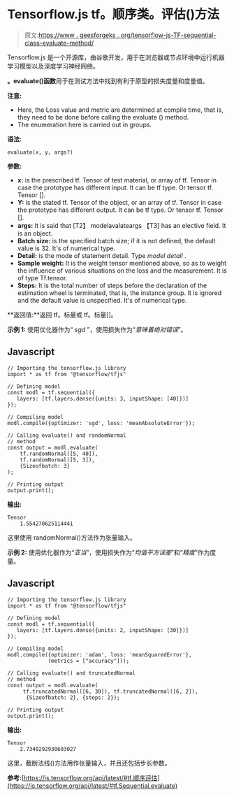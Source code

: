 # Tensorflow.js tf。顺序类。评估()方法

> 原文:[https://www . geesforgeks . org/tensorflow-js-TF-sequential-class-evaluate-method/](https://www.geeksforgeeks.org/tensorflow-js-tf-sequential-class-evaluate-method/)

Tensorflow.js 是一个开源库，由谷歌开发，用于在浏览器或节点环境中运行机器学习模型以及深度学习神经网络。

**。evaluate()函数**用于在测试方法中找到有利于原型的损失度量和度量值。

**注意:**

*   Here, the Loss value and metric are determined at compile time, that is, they need to be done before calling the evaluate () method.
*   The enumeration here is carried out in groups.

**语法:**

```
evaluate(x, y, args?)
```

**参数:**

*   **x:** is the prescribed tf. Tensor of test material, or array of tf. Tensor in case the prototype has different input. It can be tf type. Or tensor tf. Tensor [].
*   **Y:** is the stated tf. Tensor of the object, or an array of tf. Tensor in case the prototype has different output. It can be tf type. Or tensor tf. Tensor [].
*   **args:** It is said that [T2】 modelavalateargs 【T3] has an elective field. It is an object.
*   **Batch size:** is the specified batch size; if it is not defined, the default value is 32\. It's of numerical type.
*   **Detail:** is the mode of statement detail. Type *model detail* .
*   **Sample weight:** It is the weight tensor mentioned above, so as to weight the influence of various situations on the loss and the measurement. It is of type Tf.tensor.
*   **Steps:** It is the total number of steps before the declaration of the estimation wheel is terminated, that is, the instance group. It is ignored and the default value is unspecified. It's of numerical type.

**返回值:**返回 tf。标量或 tf。标量[]。

**示例 1:** 使用优化器作为“ *sgd* ”，使用损失作为“*意味着绝对错误*”。

## Javascript

```
// Importing the tensorflow.js library
import * as tf from "@tensorflow/tfjs"

// Defining model
const modl = tf.sequential({
   layers: [tf.layers.dense({units: 3, inputShape: [40]})]
});

// Compiling model
modl.compile({optimizer: 'sgd', loss: 'meanAbsoluteError'});

// Calling evaluate() and randomNormal
// method
const output = modl.evaluate(
    tf.randomNormal([5, 40]), 
    tf.randomNormal([5, 3]), 
    {Sizeofbatch: 3}
);

// Printing output
output.print();
```

**输出:**

```
Tensor
    1.554270625114441
```

这里使用 randomNormal()方法作为张量输入。

**示例 2:** 使用优化器作为“*亚当*”，使用损失作为“*均值平方误差*”和“*精度*”作为度量。

## Javascript

```
// Importing the tensorflow.js library
import * as tf from "@tensorflow/tfjs"

// Defining model
const modl = tf.sequential({
   layers: [tf.layers.dense({units: 2, inputShape: [30]})]
});

// Compiling model
modl.compile({optimizer: 'adam', loss: 'meanSquaredError'}, 
             (metrics = ["accuracy"]));

// Calling evaluate() and truncatedNormal
// method
const output = modl.evaluate(
     tf.truncatedNormal([6, 30]), tf.truncatedNormal([6, 2]), 
      {Sizeofbatch: 2}, {steps: 2});

// Printing output
output.print();
```

**输出:**

```
Tensor
    2.7340292930603027
```

这里，截断法线()方法用作张量输入，并且还包括步长参数。

**参考:**[https://js.tensorflow.org/api/latest/#tf.顺序评估](https://js.tensorflow.org/api/latest/#tf.Sequential.evaluate)